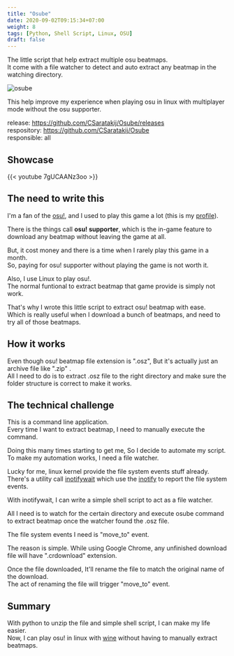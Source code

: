 ```yaml
---
title: "Osube"
date: 2020-09-02T09:15:34+07:00
weight: 8
tags: [Python, Shell Script, Linux, OSU]
draft: false
---
```


The little script that help extract multiple osu beatmaps. \
It come with a file watcher to detect and auto extract any beatmap in the watching directory.

![osube](/img/osube-intro.png)

<!--more-->

This help improve my experience when playing osu in linux with multiplayer mode without the osu supporter.

release: https://github.com/CSaratakij/Osube/releases \
respository: https://github.com/CSaratakij/Osube \
responsible: all

## Showcase
{{< youtube 7gUCAANz3oo >}}

## The need to write this
I'm a fan of the [osu!](https://osu.ppy.sh/home), and I used to play this game a lot (this is my [profile](https://osu.ppy.sh/users/2800315)).

There is the things call **osu! supporter**, which is the in-game feature to download any beatmap without leaving the game at all.

But, it cost money and there is a time when I rarely play this game in a month.\
So, paying for osu! supporter without playing the game is not worth it.

Also, I use Linux to play osu!.\
The normal funtional to extract beatmap that game provide is simply not work.

That's why I wrote this little script to extract osu! beatmap with ease. \
Which is really useful when I download a bunch of beatmaps, and need to try all of those beatmaps.

## How it works
Even though osu! beatmap file extension is ".osz", But it's actually just an archive file like ".zip" .\
All I need to do is to extract .osz file to the right directory and make sure the folder structure is correct to make it works.

## The technical challenge
This is a command line application. \
Every time I want to extract beatmap, I need to manually execute the command.

Doing this many times starting to get me, So I decide to automate my script. \
To make my automation works, I need a file watcher.

Lucky for me, linux kernel provide the file system events stuff already.\
There's a utility call [inotifywait](https://linux.die.net/man/1/inotifywait) which use the [inotify](https://en.wikipedia.org/wiki/Inotify) to report the file system events.

With inotifywait, I can write a simple shell script to act as a file watcher.

All I need is to watch for the certain directory and execute osube command to extract beatmap once the watcher found the .osz file.

The file system events I need is "move_to" event.

The reason is simple. While using Google Chrome, any unfinished download file will have ".crdownload" extension.

Once the file downloaded, It'll rename the file to match the original name of the download.\
The act of renaming the file will trigger "move_to" event.

## Summary
With python to unzip the file and simple shell script, I can make my life easier. \
Now, I can play osu! in linux with [wine](https://www.winehq.org/) without having to manually extract beatmaps.

